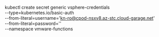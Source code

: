kubectl create secret generic vsphere-credentials \
--type=kubernetes.io/basic-auth \
--from-literal=username='kn-ro@cpod-nsxv8.az-stc.cloud-garage.net' \
--from-literal=password='' \
--namespace vmware-functions
